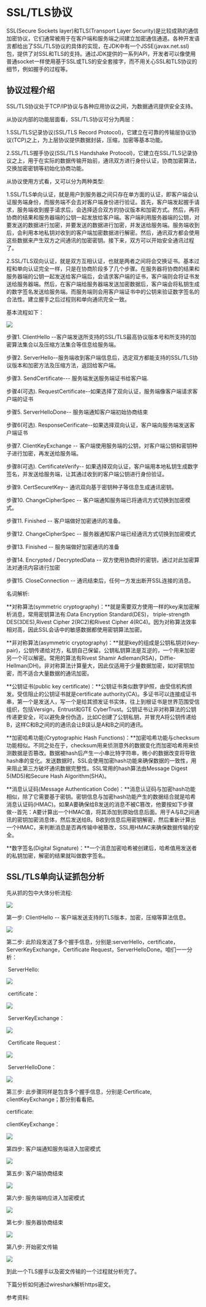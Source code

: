 # SSL/TLS协议

SSL(Secure Sockets layer)和TLS(Transport Layer Security)是比较成熟的通信加密协议，它们通常被用于在客户端和服务端之间建立加密通信通道。各种开发语言都给出了SSL/TLS协议的具体的实现，在JDK中有一个JSSE(javax.net.ssl)包，提供了对SSL和TLS的支持。通过JDK提供的一系列API，开发者可以像使用普通socket一样使用基于SSL或TLS的安全套接字，而不用关心SSL和TLS协议的细节，例如握手的过程等。

## 协议过程介绍

SSL/TLS协议处于TCP/IP协议与各种应用协议之间，为数据通讯提供安全支持。

从协议内部的功能层面看，SSL/TLS协议可分为两层：

1.SSL/TLS记录协议(SSL/TLS Record Protocol)，它建立在可靠的传输层协议协议(TCP)之上，为上层协议提供数据封装，压缩，加密等基本功能。

2.SSL/TLS握手协议(SSL/TLS Handshake Protocol)，它建立在SSL/TLS记录协议之上，用于在实际的数据传输开始前，通讯双方进行身份认证，协商加密算法，交换加密密钥等初始化协商功能。

从协议使用方式看，又可以分为两种类型:

1.SSL/TLS单向认证，就是用户到服务器之间只存在单方面的认证，即客户端会认证服务端身份，而服务端不会去对客户端身份进行验证。首先，客户端发起握手请求，服务端收到握手请求后，会选择适合双方的协议版本和加密方式。然后，再将协商的结果和服务器端的公钥一起发放给客户端。客户端利用服务器端的公钥，对要发送的数据进行加密，并要发送的数据进行加密，并发送给服务端。服务端收到后，会利用本地私钥对收到的客户端加密数据进行解密。然后，通讯双方都会使用这些数据来产生双方之间通讯的加密密钥。接下来，双方可以开始安全通讯过程了。

2.SSL/TLS双向认证，就是双方互相认证，也就是两者之间将会交换证书。基本过程和单向认证完全一样，只是在协商阶段多了几个步骤。在服务器将协商的结果和服务器端的公钥一起发送给客户端后，会请求客户端的证书，客户端则会将证书发送给服务器端。然后，在客户端给服务器端发送加密数据后，客户端会将私钥生成的数字签名发送给服务端。而服务端则会用客户端证书中的公钥来验证数字签名的合法性。建立握手之后过程则和单向通讯完全一致。

基本流程如下：

![](../image/https/SSL-TLS.png)

步骤1. ClientHello --客户端发送所支持的SSL/TLS最高协议版本号和所支持的加密算法集合以及压缩方法集合等信息给服务端。

步骤2. ServerHello--服务端收到客户端信息后，选定双方都能支持的SSL/TLS协议版本和加密方法及压缩方法，返回给客户端。

步骤3.  SendCertificate--- 服务端发送服务端证书给客户端.

步骤4(可选). RequestCertificate--如果选择了双向认证，服务端像客户端请求客户端的证书

步骤5. ServerHelloDone-- 服务端通知客户端初始协商结束

步骤6(可选). ResponseCerificate--如果选择双向认证，客户端向服务端发送客户端证书

步骤7. ClientKeyExchange -- 客户端使用服务端的公钥，对客户端公钥和密钥种子进行加密，再发送给服务端。

步骤8(可选). CertificateVerify-- 如果选择双向认证，客户端用本地私钥生成数字签名，并发送给服务端，让其通过收到的客户端公钥进行身份验证。

步骤9. CertSecuretKey-- 通讯双向基于密钥种子等信息生成通讯密钥。

步骤10. ChangeCipherSpec -- 客户端通知服务端已将通讯方式切换到加密模式。

步骤11. Finished --  客户端做好加密通讯的准备。

步骤12. ChangeCipherSpec -- 服务器通知客户端已经通讯方式切换到加密模式

步骤13. Finished -- 服务端做好加密通讯的准备

步骤14. Encrypted / DecryptedData -- 双方使用协商好的密钥，通过对此加密算法对通讯内容进行加密

步骤15. CloseConnection -- 通讯结束后，任何一方发出断开SSL连接的消息。

名词解析:

**对称算法(symmetric cryptography)：**就是需要双方使用一样的key来加密解析消息，常用密钥算法有:Data Encryption Standard(DES)， triple-strength DES(3DES),Rivest Cipher 2(RC2)和Rivest Cipher 4(RC4)。因为对称算法效率相对高，因此SSL会话中的敏感数据都使用密钥算法加密。

**非对称算法(asymmetric cryptography)：**就是key的组成是公钥私钥对(key-pair)，公钥传递给对方，私钥自己保留。公钥私钥算法是互逆的，一个用来加密另一个可以解密。常用的算法有Rivest Shamir Adleman(RSA)，Diffie-Hellman(DH)。非对称算法计算量大，因此仅适用于少量数据加密，如对密钥加密，而不适合大量数据的通讯加密。

**公钥证书(public key certificate)：**公钥证书类似数字护照，由受信机构颁发。受信阻止的公钥证书就是certificate authority(CA)。多证书可以连接成证书串，第一个是发送人，写一个是给其颁发证书实体，往上到根证书是世界范围受信组织，包括Versign，Entrust和GTE CyberTrust。公钥证书让非对称算法的公钥传递更安全，可以避免身份伪造，比如C创建了公钥私钥，并冒充A将公钥传递给B，这样C和B之间的的通讯会让B误认是A和B之间的通讯。

**加密哈希功能(Cryptographic Hash Functions)：**加密哈希功能与checksum功能相似。不同之处在于，checksum用来侦测意外的数据变化而加密哈希用来侦测数据是否篡改。数据被hash后产生一小串比特字符串，微小的数据改变将导致hash串的变化。发送数据时，SSL会使用加密hash功能来确保数据的一致性，用来阻止第三方破坏通讯数据完整性。SSL常用的hash算法由Message Digest 5(MD5)和Secure Hash Algorithm(SHA)。

**消息认证码(Message Authentication Code)：**消息认证码与加密hash功能相似，除了它需要基于密钥。密钥信息与加密hash功能产生的数据结合就是哈希消息认证码(HMAC)。如果A要确保给B发送的消息不被C篡改，他要按如下步骤做--首先：A要计算出一个HMAC值，将其添加到原始信息后面。用于A与B之间通讯的密钥加密消息体，然后发送给B。B收到信息后用密钥解密，然后重新计算出一个HMAC，来判断消息是否再传输中被篡改，SSL用HMAC来确保数据传输的安全。

**数字签名(Digital Signature)：**一个消息加密哈希被创建后，哈希值用发送者的私钥加密，解密的结果就叫做数字签名。



## SSL/TLS单向认证抓包分析

先从抓的包中大体分析流程:

![](../image/https/pacp1.png)

第一步:  ClientHello -- 客户端发送支持的TLS版本，加密，压缩等算法信息。

![](../image/https/clientHello.png)

第二步: 此阶段发送了多个握手信息，分别是:serverHello，certificate，ServerKeyExchange，Certificate Request，ServerHelloDone。咱们一一分析：

​	ServerHello:

![](../image/https/serverHello.png)

​	certificate：

![](../image/https/serverCertificate.png)

​	ServerKeyExchange：

![](../image/https/serverKeyExchang.png)

​	Certificate Request：

![](../image/https/certificateRequest.png)

​	ServerHelloDone：

![](../image/https/serverHelloDone.png)

第三步: 此步骤同样是包含多个握手信息，分别是:Certificate, clientKeyExchange；那分别看看把。

certificate:

clientKeyExchange：

![](../image/https/clientKeyExchange.png)

第四步: 客户端通知服务端进入加密模式

![](../image/https/clientChangeCipherSpec.png)

第五步: 客户端协商结束

![](../image/https/clientFinished.png)

第六步: 服务端响应进入加密模式

![](../image/https/serverChangeCipherSpec.png)

第七步: 服务器协商结束

![](../image/https/serverFinished.png)

第八步: 开始密文传输

![](../image/https/applicationDate.png)

到此一个TLS握手以及密文传输的一个过程就分析完了。

下篇分析如何通过wireshark解析https密文。

参考资料:

[Java SSL/TLS 安全通讯协议介绍]: https://www.ibm.com/developerworks/cn/java/j-lo-ssltls/
[什么是数字证书、公钥私钥]: https://blog.csdn.net/weixin_39986856/article/details/82385450
[java ssl调试打开ssl debug日志]: https://blog.csdn.net/kevin_mails/article/details/84559906
[Java Secure(SSL/TLS) Socket实现]: https://blog.csdn.net/a19881029/article/details/11742361

